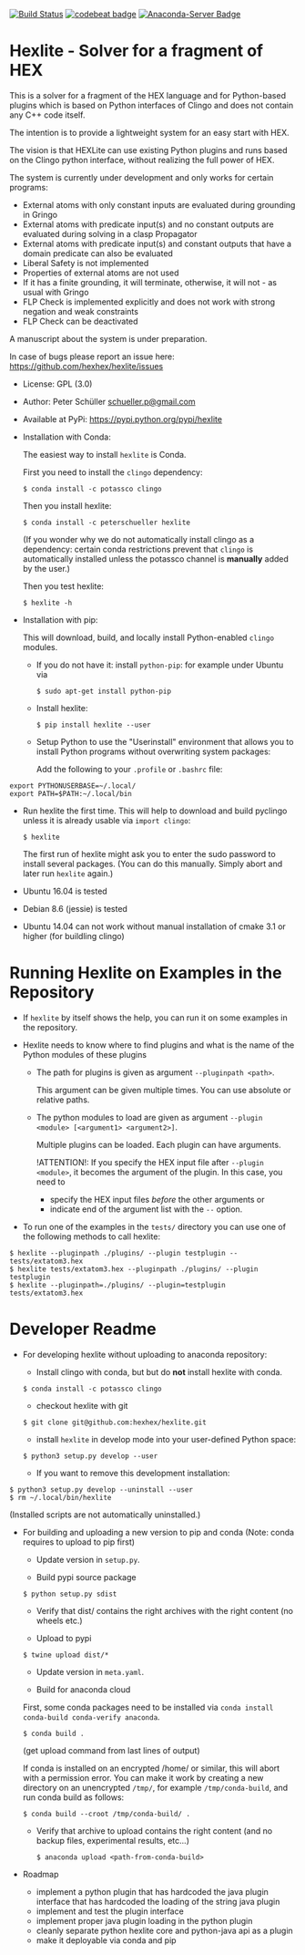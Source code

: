 [![Build Status](https://travis-ci.org/hexhex/hexlite.svg?branch=master)](https://travis-ci.org/hexhex/hexlite)
[![codebeat badge](https://codebeat.co/badges/5493bd59-f87f-470c-9069-86d4c14dd374)](https://codebeat.co/projects/github-com-hexhex-hexlite-master)
[![Anaconda-Server Badge](https://anaconda.org/peterschueller/hexlite/badges/installer/conda.svg)](https://conda.anaconda.org/peterschueller)

# Hexlite - Solver for a fragment of HEX

This is a solver for a fragment of the HEX language and for Python-based plugins
which is based on Python interfaces of Clingo and does not contain any C++ code itself.

The intention is to provide a lightweight system for an easy start with HEX.

The vision is that HEXLite can use existing Python plugins and runs based on
the Clingo python interface, without realizing the full power of HEX.

The system is currently under development and only works for certain programs:
* External atoms with only constant inputs are evaluated during grounding in Gringo
* External atoms with predicate input(s) and no constant outputs are evaluated during solving in a clasp Propagator
* External atoms with predicate input(s) and constant outputs that have a domain predicate can also be evaluated
* Liberal Safety is not implemented
* Properties of external atoms are not used
* If it has a finite grounding, it will terminate, otherwise, it will not - as usual with Gringo
* FLP Check is implemented explicitly and does not work with strong negation and weak constraints
* FLP Check can be deactivated

A manuscript about the system is under preparation.

In case of bugs please report an issue here: https://github.com/hexhex/hexlite/issues

* License: GPL (3.0)
* Author: Peter Schüller <schueller.p@gmail.com>
* Available at PyPi: https://pypi.python.org/pypi/hexlite
* Installation with Conda:

  The easiest way to install `hexlite` is Conda.
  
  First you need to install the `clingo` dependency:

  ```$ conda install -c potassco clingo```

  Then you install hexlite:

  ```$ conda install -c peterschueller hexlite```

  (If you wonder why we do not automatically install clingo as a dependency:
  certain conda restrictions prevent that `clingo` is automatically installed
  unless the potassco channel is **manually** added by the user.)

  Then you test hexlite:

  ```$ hexlite -h```

* Installation with pip:

  This will download, build, and locally install Python-enabled `clingo` modules.

  * If you do not have it: install `python-pip`: for example under Ubuntu via
    
    ```$ sudo apt-get install python-pip```

  * Install hexlite:

    ```$ pip install hexlite --user```

  * Setup Python to use the "Userinstall" environment that allows you
    to install Python programs without overwriting system packages:

    Add the following to your `.profile` or `.bashrc` file:

```
export PYTHONUSERBASE=~/.local/
export PATH=$PATH:~/.local/bin
```

  * Run hexlite the first time. This will help to download and build pyclingo unless it is already usable via `import clingo`:

    ```$ hexlite```

    The first run of hexlite might ask you to enter the sudo password
    to install several packages.
    (You can do this manually. Simply abort and later run `hexlite` again.)

  * Ubuntu 16.04 is tested
  * Debian 8.6 (jessie) is tested
  * Ubuntu 14.04 can not work without manual installation of cmake 3.1 or higher (for buildling clingo)

# Running Hexlite on Examples in the Repository

* If ``hexlite`` by itself shows the help, you can run it on some examples in the repository.

* Hexlite needs to know where to find plugins and what is the name of the Python modules of these plugins

	* The path for plugins is given as argument ``--pluginpath <path>``.

	  This argument can be given multiple times. You can use absolute or relative paths.

	* The python modules to load are given as argument ``--plugin <module> [<argument1> <argument2>]``.
	
	  Multiple plugins can be loaded.
          Each plugin can have arguments.

	  !ATTENTION!:
	  If you specify the HEX input file after ``--plugin <module>``, it becomes the argument of the plugin.
	  In this case, you need to
	
	  * specify the HEX input files _before_ the other arguments
	  or
	  * indicate end of the argument list with the ``--`` option.

* To run one of the examples in the ``tests/`` directory you can use one of the following methods to call hexlite:

```
$ hexlite --pluginpath ./plugins/ --plugin testplugin -- tests/extatom3.hex
$ hexlite tests/extatom3.hex --pluginpath ./plugins/ --plugin testplugin
$ hexlite --pluginpath=./plugins/ --plugin=testplugin tests/extatom3.hex
```

# Developer Readme

* For developing hexlite without uploading to anaconda repository:

  * Install clingo with conda, but but do **not** install hexlite with conda.

  ```$ conda install -c potassco clingo```

  * checkout hexlite with git

  ```$ git clone git@github.com:hexhex/hexlite.git```

  * install `hexlite` in develop mode into your user-defined Python space:

  ```$ python3 setup.py develop --user```

  * If you want to remove this development installation:

```
$ python3 setup.py develop --uninstall --user
$ rm ~/.local/bin/hexlite
```

  (Installed scripts are not automatically uninstalled.)

* For building and uploading a new version to pip and conda (Note: conda requires to upload to pip first)
  
  * Update version in `setup.py`.

  * Build pypi source package

  `$ python setup.py sdist`

	* Verify that dist/ contains the right archives with the right content (no wheels etc.)

	* Upload to pypi

	`$ twine upload dist/*`

  * Update version in `meta.yaml`.

  * Build for anaconda cloud
  
  First, some conda packages need to be installed via `conda install conda-build conda-verify anaconda`.

  `$ conda build .`

	(get upload command from last lines of output)

  If conda is installed on an encrypted /home/ or similar, this will abort with a permission error.
  You can make it work by creating a new directory on an unencrypted `/tmp/`, for example `/tmp/conda-build`,
  and run conda build as follows:

  `$ conda build --croot /tmp/conda-build/ .`

  * Verify that archive to upload contains the right content (and no backup files, experimental results, etc...)

	`$ anaconda upload <path-from-conda-build>`

* Roadmap

  - implement a python plugin
    that has hardcoded the java plugin interface
    that has hardcoded the loading of the string java plugin
  - implement and test the plugin interface
  - implement proper java plugin loading in the python plugin
  - cleanly separate python hexlite core and python-java api as a plugin
  - make it deployable via conda and pip

